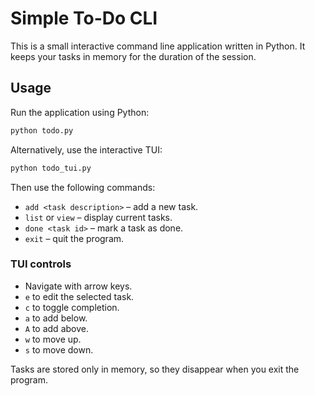 # Simple To-Do CLI

This is a small interactive command line application written in Python. It keeps
your tasks in memory for the duration of the session.

## Usage

Run the application using Python:

```bash
python todo.py
```

Alternatively, use the interactive TUI:

```bash
python todo_tui.py
```

Then use the following commands:

- `add <task description>` – add a new task.
- `list` or `view` – display current tasks.
- `done <task id>` – mark a task as done.
- `exit` – quit the program.

### TUI controls
- Navigate with arrow keys.
- `e` to edit the selected task.
- `c` to toggle completion.
- `a` to add below.
- `A` to add above.
- `w` to move up.
- `s` to move down.

Tasks are stored only in memory, so they disappear when you exit the program.
